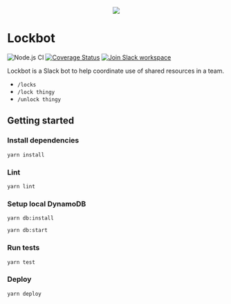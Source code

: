 <p align="center">
  <img src="https://user-images.githubusercontent.com/10026538/84210020-8ffde000-aaaf-11ea-9568-e579129f4f8a.png">
</p>

# Lockbot

![Node.js CI](https://github.com/connorads/lockbot/workflows/Node.js%20CI/badge.svg)
[![Coverage Status](https://coveralls.io/repos/github/connorads/lockbot/badge.svg?branch=master)](https://coveralls.io/github/connorads/lockbot?branch=master)
[![Join Slack workspace](https://img.shields.io/badge/slack-join%20workspace-%234A154B)](https://join.slack.com/t/connorads-lockbot/shared_invite/zt-ewpng7t1-Fm78z1SMinWuG_~0DvXa8A)

Lockbot is a Slack bot to help coordinate use of shared resources in a team.

- `/locks`
- `/lock thingy`
- `/unlock thingy`

## Getting started

### Install dependencies

`yarn install`

### Lint

`yarn lint`

### Setup local DynamoDB

`yarn db:install`

`yarn db:start`

### Run tests

`yarn test`

### Deploy

`yarn deploy`
